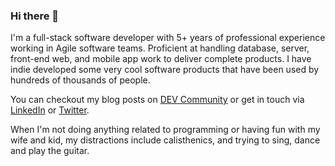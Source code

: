 ### Hi there 👋

I'm a full-stack software developer with 5+ years of professional experience working in Agile software teams. Proficient at handling database, server, front-end web, and mobile app work to deliver complete products. I have indie developed some very cool software products that have been used by hundreds of thousands of people.

You can checkout my blog posts on [DEV Community](https://dev.to/toureholder) or get in touch via [LinkedIn](https://www.linkedin.com/in/tour%C3%A9-holder-63576a10b/) or [Twitter](https://twitter.com/toureholder).

When I'm not doing anything related to programming or having fun with my wife and kid, my distractions include calisthenics, and trying to sing, dance and play the guitar.


